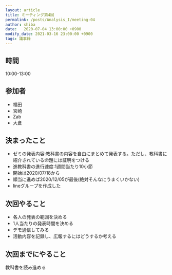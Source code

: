 ```yaml
---
layout: article
title: ミーティング第4回
permalink: /posts/Analysis_I/meeting-04
author: shiba
date:   2020-07-04 13:00:00 +0900
modify_date: 2021-03-16 23:00:00 +0900
tags: 議事録
---
```



## 時間

10:00-13:00

## 参加者

- 福田
- 宮崎
- Zab
- 大倉

## 決まったこと

- ゼミの発表内容:教科書の内容を自由にまとめて発表する。ただし、教科書に紹介されている命題には証明をつける
- 進教科書の進行速度:1週間当たり10小節
- 開始は2020/07/18から
- 順当に進めば2020/12/05が最後(絶対そんなにうまくいかない)
- lineグループを作成した

## 次回やること

- 各人の発表の範囲を決める
- 1人当たりの発表時間を決める
- デモ通信してみる
- 活動内容を記録し、広報するにはどうするか考える

## 次回までにやること

教科書を読み進める